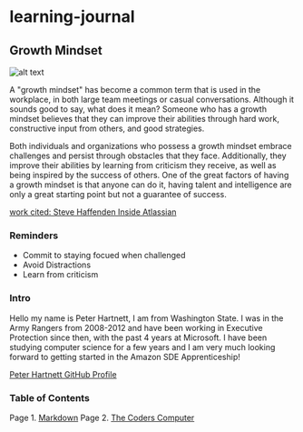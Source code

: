 # learning-journal

## Growth Mindset 
![alt text](https://picsum.photos/id/0/200/200)

   A "growth mindset" has become a common term that is used in the workplace, in both large team meetings or casual conversations. Although it sounds good to say, what does it mean? Someone who has a growth mindset believes that they can improve their abilities through hard work, constructive input from others, and good strategies. 
   
Both individuals and organizations who possess a growth mindset embrace challenges and persist through obstacles that they face. Additionally, they improve their abilities by learning from criticism they receive, as well as being inspired by the success of others. One of the great factors of having a growth mindset is that anyone can do it, having talent and intelligence are only a great starting point but not a guarantee of success. 

 
[work cited: Steve Haffenden Inside Atlassian](https://www.atlassian.com/blog/inside-atlassian/growth-mindset)


### Reminders
- Commit to staying focued when challenged
- Avoid Distractions
- Learn from criticism


### Intro
 
Hello my name is Peter Hartnett, I am from Washington State. I was in the Army Rangers from 2008-2012 and have been working in Executive Protection since then, with the past 4 years at Microsoft. I have been studying computer science for a few years and I am very much looking forward to getting started in the Amazon SDE Apprenticeship!

[Peter Hartnett GitHub Profile](https://github.com/petewhartnett)





### Table of Contents
Page 1. [Markdown](https://github.com/petewhartnett/learning-journal/wiki/Markdown) 
Page 2. [The Coders Computer](https://github.com/petewhartnett/learning-journal/wiki/Text-Editor--Command-Line-Cheat-Sheet)
